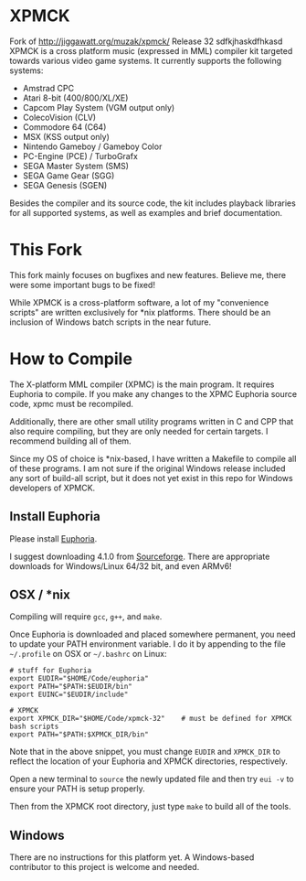 # XPMCK
Fork of http://jiggawatt.org/muzak/xpmck/ Release 32
sdfkjhaskdfhkasd
XPMCK is a cross platform music (expressed in MML) compiler kit targeted towards various video game systems. It currently supports the following systems:

- Amstrad CPC
- Atari 8-bit (400/800/XL/XE)
- Capcom Play System (VGM output only)
- ColecoVision (CLV)
- Commodore 64 (C64)
- MSX (KSS output only)
- Nintendo Gameboy / Gameboy Color
- PC-Engine (PCE) / TurboGrafx
- SEGA Master System (SMS)
- SEGA Game Gear (SGG)
- SEGA Genesis (SGEN)

Besides the compiler and its source code, the kit includes playback libraries for all supported systems, as well as examples and brief documentation.

# This Fork

This fork mainly focuses on bugfixes and new features. Believe me, there were some important bugs to be fixed!

While XPMCK is a cross-platform software, a lot of my "convenience scripts" are written exclusively for *nix platforms. There should be an inclusion of Windows batch scripts in the near future.

# How to Compile

The X-platform MML compiler (XPMC) is the main program. It requires Euphoria to compile. If you make any changes to the XPMC Euphoria source code, xpmc must be recompiled.

Additionally, there are other small utility programs written in C and CPP that also require compiling, but they are only needed for certain targets. I recommend building all of them.

Since my OS of choice is *nix-based, I have written a Makefile to compile all of these programs. I am not sure if the original Windows release included any sort of build-all script, but it does not yet exist in this repo for Windows developers of XPMCK.

## Install Euphoria
Please install [Euphoria](http://openeuphoria.org).

I suggest downloading 4.1.0 from [Sourceforge](https://sourceforge.net/projects/rapideuphoria/files/Euphoria/). There are appropriate downloads for Windows/Linux 64/32 bit, and even ARMv6!

## OSX / *nix

Compiling will require `gcc`, `g++`, and `make`.

Once Euphoria is downloaded and placed somewhere permanent, you need to update your PATH environment variable. I do it by appending to the file `~/.profile` on OSX or `~/.bashrc` on Linux:

```
# stuff for Euphoria
export EUDIR="$HOME/Code/euphoria"
export PATH="$PATH:$EUDIR/bin"
export EUINC="$EUDIR/include"

# XPMCK
export XPMCK_DIR="$HOME/Code/xpmck-32"    # must be defined for XPMCK bash scripts
export PATH="$PATH:$XPMCK_DIR/bin"
```

Note that in the above snippet, you must change `EUDIR` and `XPMCK_DIR` to reflect the location of your Euphoria and XPMCK directories, respectively.

Open a new terminal to `source` the newly updated file and then try `eui -v` to ensure your PATH is setup properly.

Then from the XPMCK root directory, just type `make` to build all of the tools.

## Windows

There are no instructions for this platform yet. A Windows-based contributor to this project is welcome and needed.
